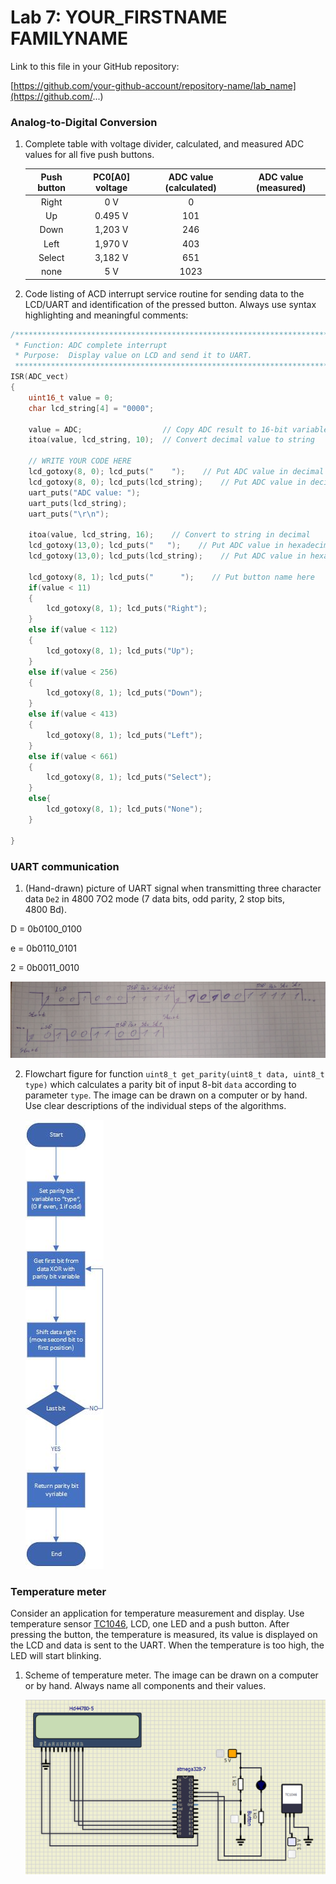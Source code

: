 # Lab 7: YOUR_FIRSTNAME FAMILYNAME

Link to this file in your GitHub repository:

[https://github.com/your-github-account/repository-name/lab_name](https://github.com/...)


### Analog-to-Digital Conversion

1. Complete table with voltage divider, calculated, and measured ADC values for all five push buttons.

   | **Push button** | **PC0[A0] voltage** | **ADC value (calculated)** | **ADC value (measured)** |
   | :-: | :-: | :-: | :-: |
   | Right  | 0&nbsp;V | 0   |  |
   | Up     | 0.495&nbsp;V | 101 |  |
   | Down   | 1,203&nbsp;V | 246 |  |
   | Left   | 1,970&nbsp;V | 403 |  |
   | Select | 3,182&nbsp;V | 651 |  |
   | none   | 5&nbsp;V | 1023 |  |

2. Code listing of ACD interrupt service routine for sending data to the LCD/UART and identification of the pressed button. Always use syntax highlighting and meaningful comments:

```c
/**********************************************************************
 * Function: ADC complete interrupt
 * Purpose:  Display value on LCD and send it to UART.
 **********************************************************************/
ISR(ADC_vect)
{
    uint16_t value = 0;
    char lcd_string[4] = "0000";

    value = ADC;                  // Copy ADC result to 16-bit variable
    itoa(value, lcd_string, 10);  // Convert decimal value to string

    // WRITE YOUR CODE HERE
    lcd_gotoxy(8, 0); lcd_puts("    ");    // Put ADC value in decimal
	lcd_gotoxy(8, 0); lcd_puts(lcd_string);    // Put ADC value in decimal
	uart_puts("ADC value: ");
	uart_puts(lcd_string);
	uart_puts("\r\n");

	itoa(value, lcd_string, 16);    // Convert to string in decimal
	lcd_gotoxy(13,0); lcd_puts("   ");    // Put ADC value in hexadecimal
	lcd_gotoxy(13,0); lcd_puts(lcd_string);    // Put ADC value in hexadecimal

	lcd_gotoxy(8, 1); lcd_puts("      ");    // Put button name here
	if(value < 11)
	{
		lcd_gotoxy(8, 1); lcd_puts("Right");
	}
	else if(value < 112)
	{
		lcd_gotoxy(8, 1); lcd_puts("Up");
	}
	else if(value < 256)
	{
		lcd_gotoxy(8, 1); lcd_puts("Down");
	}
	else if(value < 413)
	{
		lcd_gotoxy(8, 1); lcd_puts("Left");
	}
	else if(value < 661)
	{
		lcd_gotoxy(8, 1); lcd_puts("Select");
	}
	else{
		lcd_gotoxy(8, 1); lcd_puts("None");
	}

}
```


### UART communication

1. (Hand-drawn) picture of UART signal when transmitting three character data `De2` in 4800 7O2 mode (7 data bits, odd parity, 2 stop bits, 4800&nbsp;Bd).

D = 0b0100_0100

e = 0b0110_0101

2 = 0b0011_0010

   ![your figure](Images/prubehy.jpg)

2. Flowchart figure for function `uint8_t get_parity(uint8_t data, uint8_t type)` which calculates a parity bit of input 8-bit `data` according to parameter `type`. The image can be drawn on a computer or by hand. Use clear descriptions of the individual steps of the algorithms.

   ![your figure](Images/vyvojDiag.jpg)


### Temperature meter

Consider an application for temperature measurement and display. Use temperature sensor [TC1046](http://ww1.microchip.com/downloads/en/DeviceDoc/21496C.pdf), LCD, one LED and a push button. After pressing the button, the temperature is measured, its value is displayed on the LCD and data is sent to the UART. When the temperature is too high, the LED will start blinking.

1. Scheme of temperature meter. The image can be drawn on a computer or by hand. Always name all components and their values.

   ![your figure](Images/zapojeni.PNG)
